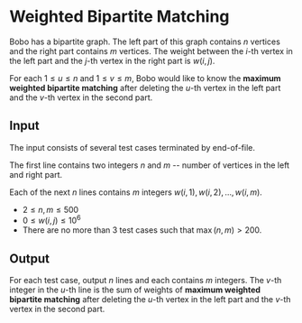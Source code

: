 # Weighted Bipartite Matching

Bobo has a bipartite graph. The left part of this graph contains $n$ vertices and the right part contains $m$ vertices. The weight between the $i$-th vertex in the left part and the $j$-th vertex in the right part is $w(i,j)$.

For each $1 \le u \le n$ and $1 \le v \le m$, Bobo would like to know the **maximum weighted bipartite matching** after deleting the $u$-th vertex in the left part and the $v$-th vertex in the second part.

## Input

The input consists of several test cases terminated by end-of-file.

The first line contains two integers $n$ and $m$ -- number of vertices in the left and right part.

Each of the next $n$ lines contains $m$ integers $w(i,1), w(i,2), \dots, w(i,m)$.

* $2 \le n, m \le 500$
* $0 \le w(i, j) \le 10^6$
* There are no more than $3$ test cases such that $\max(n, m) > 200$.

## Output

For each test case, output $n$ lines and each contains $m$ integers. The $v$-th integer in the $u$-th line is the sum of weights of **maximum weighted bipartite matching** after deleting the $u$-th vertex in the left part and the $v$-th vertex in the second part.

<!--SAMPLES-->
